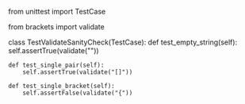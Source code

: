 from unittest import TestCase

from brackets import validate


class TestValidateSanityCheck(TestCase):
    def test_empty_string(self):
        self.assertTrue(validate(""))

    def test_single_pair(self):
        self.assertTrue(validate("[]"))

    def test_single_bracket(self):
        self.assertFalse(validate("{"))